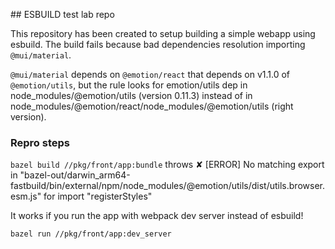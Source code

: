 ## ESBUILD test lab repo

This repository has been created to setup building a simple webapp using esbuild.
The build fails because bad dependencies resolution importing `@mui/material`.

`@mui/material` depends on `@emotion/react` that depends on v1.1.0 of `@emotion/utils`, but the rule looks for emotion/utils dep in node_modules/@emotion/utils (version 0.11.3) instead of in node_modules/@emotion/react/node_modules/@emotion/utils (right version).

### Repro steps

`bazel build //pkg/front/app:bundle` throws ✘ [ERROR] No matching export in "bazel-out/darwin_arm64-fastbuild/bin/external/npm/node_modules/@emotion/utils/dist/utils.browser.esm.js" for import "registerStyles"


It works if you run the app with webpack dev server instead of esbuild!

`bazel run //pkg/front/app:dev_server`